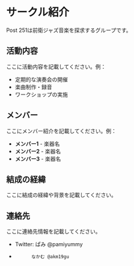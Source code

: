 # サークル紹介

Post 251は前衛ジャズ音楽を探求するグループです。

## 活動内容

ここに活動内容を記載してください。例：
- 定期的な演奏会の開催
- 楽曲制作・録音
- ワークショップの実施

## メンバー

ここにメンバー紹介を記載してください。例：
- **メンバー1** - 楽器名
- **メンバー2** - 楽器名
- **メンバー3** - 楽器名

## 結成の経緯

ここに結成の経緯や背景を記載してください。

## 連絡先

ここに連絡先情報を記載してください。
- Twitter:  ぱみ @pamiyummy
-           なかむ @akm19gu

